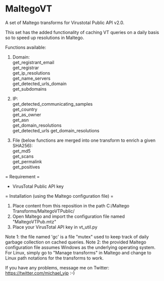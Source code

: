 # MaltegoVT
A set of Maltego transforms for Virustotal Public API v2.0. 

This set has the added functionality of caching VT queries on a daily basis so to speed up resolutions in Maltego.  

Functions available:  

1) Domain:  
  get_registrant_email  
  get_registrar  
  get_ip_resolutions    
  get_name_servers  
  get_detected_urls_domain  
  get_subdomains  
  
2) IP:  
  get_detected_communicating_samples  
  get_country  
  get_as_owner  
  get_asn  
  get_domain_resolutions  
  get_detected_urls
  get_domain_resolutions  
  
3) File (below functions are merged into one transform to enrich a given SHA256):  
  get_md5  
  get_scans  
  get_permalink  
  get_positives  

= Requirement =  
  + VirusTotal Public API key

= Installation (using the Maltego configuration file) =  
  1) Place content from this reposition in the path C:/Maltego Transforms/MaltegoVTPublic/  
  2) Open Maltego and import the configuration file named "MaltegoVTPub.mtz"  
  3) Place your VirusTotal API key in vt_util.py

Note 1: the file named 'gc' is a file "mutex" used to keep track of daily garbage collection on cached queries.
Note 2: the provided Maltego configuration file assumes Windows as the underlying operating system. For Linux, simply go to "Manage transforms" in Maltego and change to Linux path notations for the transforms to work.

If you have any problems, message me on Twitter: https://twitter.com/michael_yip :-)
